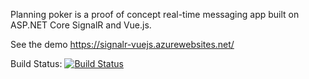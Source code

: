 Planning poker is a proof of concept real-time messaging app built on ASP.NET Core SignalR and Vue.js.

See the demo https://signalr-vuejs.azurewebsites.net/

Build Status: [![Build Status](https://abrickis.visualstudio.com/_apis/public/build/definitions/60989baa-15d5-4298-84d7-60f795ad5fa5/5/badge)](https://github.com/AndrejsAbrickis/signalR-vuejs-demo)